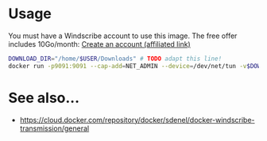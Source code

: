 # Usage
You must have a Windscribe account to use this image. The free offer includes 10Go/month: [Create an account (affiliated link)](https://windscribe.com/?affid=b61tse8h)

```bash
DOWNLOAD_DIR="/home/$USER/Downloads" # TODO adapt this line!
docker run -p9091:9091 --cap-add=NET_ADMIN --device=/dev/net/tun -v$DOWNLOAD_DIR:/var/lib/transmission-daemon/downloads -ti sdenel/docker-windscribe-transmission
```
# See also...
* https://cloud.docker.com/repository/docker/sdenel/docker-windscribe-transmission/general
